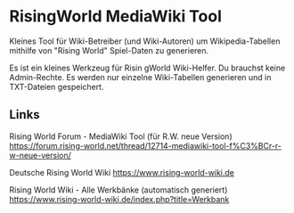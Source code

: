 # RisingWorld MediaWiki Tool
Kleines Tool für Wiki-Betreiber (und Wiki-Autoren) um Wikipedia-Tabellen mithilfe von "Rising World" Spiel-Daten zu generieren.

Es ist ein kleines Werkzeug für Risin gWorld Wiki-Helfer. Du brauchst keine Admin-Rechte. 
Es werden nur einzelne Wiki-Tabellen generieren und in TXT-Dateien gespeichert.

## Links
Rising World Forum - MediaWiki Tool (für R.W. neue Version) 
https://forum.rising-world.net/thread/12714-mediawiki-tool-f%C3%BCr-r-w-neue-version/

Deutsche Rising World Wiki
https://www.rising-world-wiki.de

Rising World Wiki - Alle Werkbänke (automatisch generiert) 
https://www.rising-world-wiki.de/index.php?title=Werkbank
